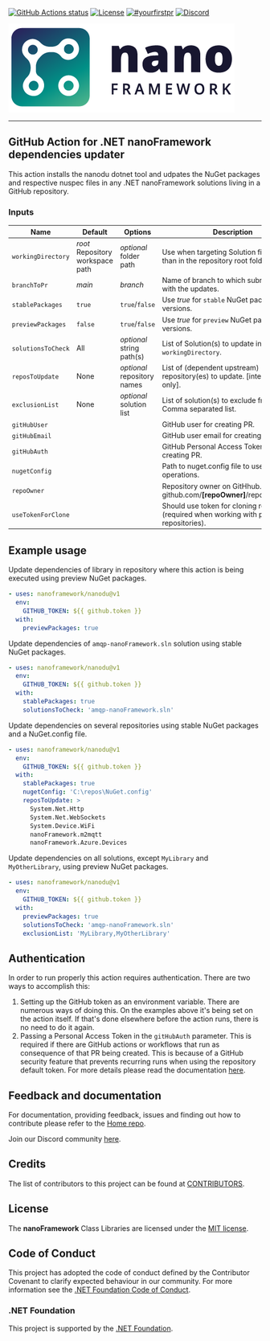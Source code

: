 [![GitHub Actions status](https://github.com/nanoframework/nanodu/actions/workflows/check-dist.yml/badge.svg)](https://github.com/nanoframework/nanodu) [![License](https://img.shields.io/badge/License-MIT-blue.svg)](LICENSE) [![#yourfirstpr](https://img.shields.io/badge/first--timers--only-friendly-blue.svg)](https://github.com/nanoframework/Home/blob/main/CONTRIBUTING.md) [![Discord](https://img.shields.io/discord/478725473862549535.svg?logo=discord&logoColor=white&label=Discord&color=7289DA)](https://discord.gg/gCyBu8T)

![nanoFramework logo](https://raw.githubusercontent.com/nanoframework/Home/main/resources/logo/nanoFramework-repo-logo.png)

-----

## GitHub Action for .NET **nanoFramework** dependencies updater

This action installs the nanodu dotnet tool and udpates the NuGet packages and respective nuspec files in any .NET nanoFramework solutions living in a GitHub repository.

### Inputs
|Name               |Default                            |Options                        |Description
|--                 |--                                 |--                             |--|
`workingDirectory`  |_root_ Repository workspace path   |_optional_ folder path         |Use when targeting Solution file(s) other than in the repository root folder.
`branchToPr`        |_main_                             |_branch_                       |Name of branch to which submit the PR with the updates. 
`stablePackages`    |`true`                             |`true`/`false`                 |Use _true_ for `stable` NuGet package versions.
`previewPackages`   |`false`                            |`true`/`false`                 |Use _true_ for `preview` NuGet package versions.
`solutionsToCheck`  |All                                |_optional_ string path(s)      |List of Solution(s) to update in the current `workingDirectory`.
`reposToUpdate`     |None                               |_optional_ repository names    |List of (dependent upstream) repository(es) to update. [internal use only].
`exclusionList`     |None                               |_optional_ solution list       |List of solution(s) to exclude from update. Comma separated list.
`gitHubUser`        |                                   |                               |GitHub user for creating PR.
`gitHubEmail`       |                                   |                               |GitHub user email for creating PR.
`gitHubAuth`        |                                   |                               |GitHub Personal Access Token for creating PR.
`nugetConfig`       |                                   |                               |Path to nuget.config file to use for NuGet operations.
`repoOwner`         |                                   |                               |Repository owner on GitHhub. github.com/**[repoOwner]**/repositoryName.
`useTokenForClone`  |                                   |                               |Should use token for cloning repositories (required when working with private repositories).

## Example usage

Update dependencies of library in repository where this action is being executed using preview NuGet packages.

```yaml
- uses: nanoframework/nanodu@v1
  env:
    GITHUB_TOKEN: ${{ github.token }}
  with:
    previewPackages: true
```

Update dependencies of `amqp-nanoFramework.sln` solution using stable NuGet packages.

```yaml
- uses: nanoframework/nanodu@v1
  env:
    GITHUB_TOKEN: ${{ github.token }}
  with:
    stablePackages: true
    solutionsToCheck: 'amqp-nanoFramework.sln'
```

Update dependencies on several repositories using stable NuGet packages and a NuGet.config file.

```yaml
- uses: nanoframework/nanodu@v1
  env:
    GITHUB_TOKEN: ${{ github.token }}
  with:
    stablePackages: true
    nugetConfig: 'C:\repos\NuGet.config'
    reposToUpdate: >
      System.Net.Http
      System.Net.WebSockets
      System.Device.WiFi
      nanoFramework.m2mqtt
      nanoFramework.Azure.Devices
```

Update dependencies on all solutions, except `MyLibrary` and `MyOtherLibrary`, using preview NuGet packages.

```yaml
- uses: nanoframework/nanodu@v1
  env:
    GITHUB_TOKEN: ${{ github.token }}
  with:
    previewPackages: true
    solutionsToCheck: 'amqp-nanoFramework.sln'
    exclusionList: 'MyLibrary,MyOtherLibrary'
```

## Authentication

In order to run properly this action requires authentication. There are two ways to accomplish this:

1. Setting up the GitHub token as an environment variable. There are numerous ways of doing this.
On the examples above it's being set on the action itself. If that's done elsewhere before the action runs, there is no need to do it again.
1. Passing a Personal Access Token in the `gitHubAuth` parameter. This is required if there are GitHub actions or workflows that run as consequence of that PR being created. This is because of a GitHub security feature that prevents recurring runs when using the repository default token. For more details please read the documentation [here](https://docs.github.com/en/actions/using-workflows/triggering-a-workflow#triggering-a-workflow-from-a-workflow).

## Feedback and documentation

For documentation, providing feedback, issues and finding out how to contribute please refer to the [Home repo](https://github.com/nanoframework/Home).

Join our Discord community [here](https://discord.gg/gCyBu8T).

## Credits

The list of contributors to this project can be found at [CONTRIBUTORS](https://github.com/nanoframework/Home/blob/main/CONTRIBUTORS.md).

## License

The **nanoFramework** Class Libraries are licensed under the [MIT license](LICENSE.md).

## Code of Conduct

This project has adopted the code of conduct defined by the Contributor Covenant to clarify expected behaviour in our community.
For more information see the [.NET Foundation Code of Conduct](https://dotnetfoundation.org/code-of-conduct).

### .NET Foundation

This project is supported by the [.NET Foundation](https://dotnetfoundation.org).
